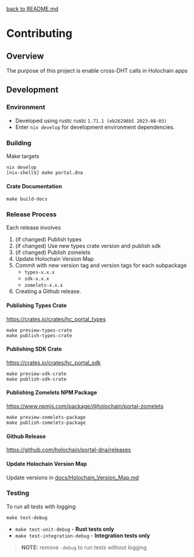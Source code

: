 [back to README.md](README.md)

# Contributing

## Overview
The purpose of this project is enable cross-DHT calls in Holochain apps


## Development

### Environment

- Developed using rustc rustc `1.71.1 (eb26296b5 2023-08-03)`
- Enter `nix develop` for development environment dependencies.

### Building

Make targets
```
nix develop
[nix-shell$] make portal.dna
```

#### Crate Documentation

```
make build-docs
```


### Release Process
Each release involves

1. (if changed) Publish types
2. (if changed) Use new types crate version and publish sdk
3. (if changed) Publish zomelets
4. Update Holochain Version Map
5. Commit with new version tag and version tags for each subpackage
   - `types-x.x.x`
   - `sdk-x.x.x`
   - `zomelets-x.x.x`
6. Creating a Github release.


#### Publishing Types Crate

https://crates.io/crates/hc_portal_types

```
make preview-types-crate
make publish-types-crate
```


#### Publishing SDK Crate

https://crates.io/crates/hc_portal_sdk

```
make preview-sdk-crate
make publish-sdk-crate
```

#### Publishing Zomelets NPM Package

https://www.npmjs.com/package/@holochain/portal-zomelets

```
make preview-zomelets-package
make publish-zomelets-package
```

#### Github Release
https://github.com/holochain/portal-dna/releases


#### Update Holochain Version Map

Update versions in [docs/Holochain_Version_Map.md](docs/Holochain_Version_Map.md)


### Testing

To run all tests with logging
```
make test-debug
```

- `make test-unit-debug` - **Rust tests only**
- `make test-integration-debug` - **Integration tests only**

> **NOTE:** remove `-debug` to run tests without logging
